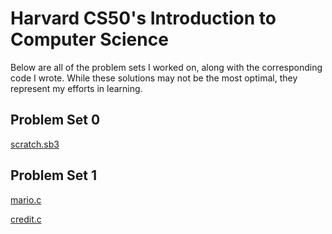 # Harvard CS50's Introduction to Computer Science
Below are all of the problem sets I worked on, along with the corresponding code I wrote. While these solutions may not be the most optimal, they represent my efforts in learning.
## Problem Set 0
[scratch.sb3](https://scratch.mit.edu/projects/1134595594/)
## Problem Set 1
[mario.c](https://github.com/faitinchan/CS50x/blob/main/Problem_Set_1/mario.c)
  
[credit.c](https://github.com/faitinchan/CS50x/blob/main/Problem_Set_1/credit.c)
